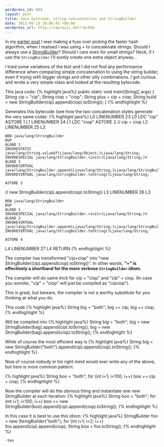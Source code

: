 ```yaml
--- 
wordpress_id: 684
layout: post
title: Java bytecode, string concatenation and StringBuilder
date: 2011-06-23 10:08:43 +00:00
wordpress_url: http://caprazzi.net/?p=684
---
```

In my [earlier post](http://caprazzi.net/posts/evaluating-relative-speed-of-java-digest-hashing-algorithms/) I was making a fuss over picking the faster hash algorithm, when I realised I was using + to concatenate strings. Should I always use a [StringBuilder](http://download.oracle.com/javase/1.5.0/docs/api/java/lang/StringBuilder.html)? Should I care even for small strings? Heck, if I use the ``StringBuilder`` I'll surely create one extra object anyway...

I tried some variations of the test and I did not find any performance difference when comparing simple concatenation to using the string builder, even if trying with bigger strings and other silly combinations. I got curious and wrote a very simple class and looked at the resulting bytecode.

This java code:
{% highlight java%}
public static void main(String[] args) {
	String cip = "cip";
	String ciop = "ciop";
	String plus = cip + ciop;
	String build = new StringBuilder(cip).append(ciop).toString();
}
{% endhighlight %}

Generates this bytecode (see how the two concatenation styles generate the very same code):
{% highlight java%}
 L0
    LINENUMBER 23 L0
    LDC "cip"
    ASTORE 1
   L1
    LINENUMBER 24 L1
    LDC "ciop"
    ASTORE 2
// cip + ciop
   L2
    LINENUMBER 25 L2

    NEW java/lang/StringBuilder
    DUP
    ALOAD 1
    INVOKESTATIC java/lang/String.valueOf(Ljava/lang/Object;)Ljava/lang/String;
    INVOKESPECIAL java/lang/StringBuilder.<init>(Ljava/lang/String;)V
    ALOAD 2
    INVOKEVIRTUAL java/lang/StringBuilder.append(Ljava/lang/String;)Ljava/lang/StringBuilder;
    INVOKEVIRTUAL java/lang/StringBuilder.toString()Ljava/lang/String;

    ASTORE 3
// new StringBuilder(cip).append(ciop).toString()
   L3
    LINENUMBER 26 L3

    NEW java/lang/StringBuilder
    DUP
    ALOAD 1
    INVOKESPECIAL java/lang/StringBuilder.<init>(Ljava/lang/String;)V
    ALOAD 2
    INVOKEVIRTUAL java/lang/StringBuilder.append(Ljava/lang/String;)Ljava/lang/StringBuilder;
    INVOKEVIRTUAL java/lang/StringBuilder.toString()Ljava/lang/String;

    ASTORE 4
   L4
    LINENUMBER 27 L4
    RETURN
{% endhighlight %}

The compiler has transformed "cip+ciop" into "new StringBuilder(cip).append(ciop).toString()". 
In other words, **"+" is effectively a shorthand for the more verbose ``StringBuilder`` idiom.**

The compiler will do same trick for cip + "ciop" and "cip" + ciop. (In case you wonder, "cip" + "ciop" will just be compiled as "cipciop").

This is great, but beware, the compiler is not a worthy substitute for you thinking at what you do. 

This code
{% highlight java%}
String big = "both";
big += cip;
big += ciop;
{% endhighlight %}

Will be compiled into
{% highlight java%}
String big = "both";
big = new StringBuilder(bag).append(cip).toString();
big = new StringBuilder(bag).append(ciop).toString();
{% endhighlight %}

While of course the most efficient way is 
{% highlight java%}
String big = new StringBuilder("both").append(cip).append(ciop).toString();
{% endhighlight %}

Now of course nobody in his right mind would ever write any of the above, but here is more common pattern:

{% highlight java%}
String boo = "both";
for (int i=1; i<100; i++)
     boo += cip + ciop;
{% endhighlight %}

Now the compiler will do the obvious thing and instantiate one new StringBuilder at each iteration:
{% highlight java%}
String boo = "both";
for (int i=1; i<100; i++)
     boo += new StringBuilder(boo).append(cip).append(ciop).toString();
{% endhighlight %}

In this case it is best to use this idiom:
{% highlight java%}
StringBuilder foo = new StringBuilder("both");
for (int i=1; i<2; i++)
    foo.append(cip).append(ciop);
String boo = foo.toString();
{% endhighlight %}

``-teo``

